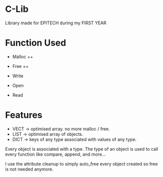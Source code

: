 # C-Lib
Library made for EPITECH during my FIRST YEAR

# Function Used
- Malloc ++
- Free   ++

- Write
- Open
- Read

# Features
- VECT  -> optimised array. no more malloc / free.
- LIST  -> optimised array of objects.
- DICT  -> keys of any type associated with values of any type.

Every object is associated with a type.
The type of an object is used to call every function
like compare, append, and more...

I use the attribute cleanup to simply auto_free every
object created so free is not needed anymore.
